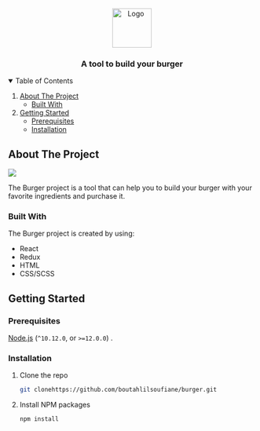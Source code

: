 <!-- PROJECT LOGO -->
<br />
<p align="center">
  <a href="https://github.com/boutahlilsoufiane/burger">
    <img src="https://i.ibb.co/Yfy1bsB/burger-logo.png" alt="Logo" width="80" height="80">
  </a>

  <h3 align="center">A tool to build your burger</h3>




<!-- TABLE OF CONTENTS -->
<details open="open">
  <summary>Table of Contents</summary>
  <ol>
    <li>
      <a href="#about-the-project">About The Project</a>
      <ul>
        <li><a href="#built-with">Built With</a></li>
      </ul>
    </li>
    <li>
      <a href="#getting-started">Getting Started</a>
      <ul>
        <li><a href="#prerequisites">Prerequisites</a></li>
        <li><a href="#installation">Installation</a></li>
      </ul>
    </li>  </ol>
</details>



<!-- ABOUT THE PROJECT -->
## About The Project

<img src="https://i.ibb.co/XpZ7jfg/burger-main-page.png" />


The Burger project is a tool that can help you to build your burger with your favorite ingredients and purchase it.

### Built With

The Burger project is created by using:
* React
* Redux
* HTML
* CSS/SCSS



<!-- GETTING STARTED -->
## Getting Started
### Prerequisites

[Node.js](https://nodejs.org/en/) (`^10.12.0`, or `>=12.0.0`) . 

### Installation

1. Clone the repo
   ```sh
   git clonehttps://github.com/boutahlilsoufiane/burger.git
   ```
3. Install NPM packages
   ```sh
   npm install
   ```
   




